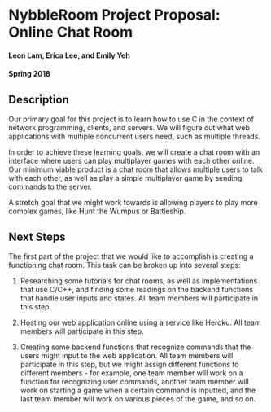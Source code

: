 # NybbleRoom Project Proposal: Online Chat Room

#### Leon Lam, Erica Lee, and Emily Yeh

#### Spring 2018

## Description

Our primary goal for this project is to learn how to use C in the context of network programming, clients, and servers. We will figure out what web applications with multiple concurrent users need, such as multiple threads.

In order to achieve these learning goals, we will create a chat room with an interface where users can play multiplayer games with each other online. Our minimum viable product is a chat room that allows multiple users to talk with each other, as well as play a simple multiplayer game by sending commands to the server.

A stretch goal that we might work towards is allowing players to play more complex games, like Hunt the Wumpus or Battleship.

## Next Steps

The first part of the project that we would like to accomplish is creating a functioning chat room. This task can be broken up into several steps:

1) Researching some tutorials for chat rooms, as well as implementations that use C/C++, and finding some readings on the backend functions that handle user inputs and states. All team members will participate in this step.

2) Hosting our web application online using a service like Heroku. All team members will participate in this step.

3) Creating some backend functions that recognize commands that the users might input to the web application. All team members will participate in this step, but we might assign different functions to different members - for example, one team member will work on a function for recognizing user commands, another team member will work on starting a game when a certain command is inputted, and the last team member will work on various pieces of the game, and so on.

